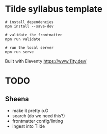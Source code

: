 # Tilde syllabus template

```
# install dependencies
npm install --save-dev

# validate the frontmatter
npm run validate

# run the local server
npm run serve
```

Built with Eleventy https://www.11ty.dev/

# TODO

## Sheena

- make it pretty o.O
- search (do we need this?)
- frontmatter config/linting
- ingest into Tilde
